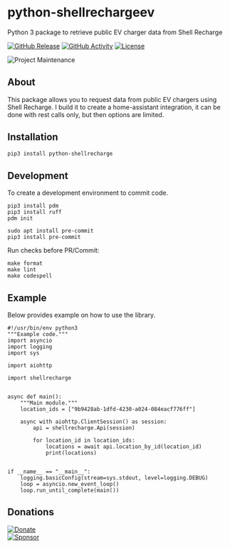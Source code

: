 # python-shellrechargeev
Python 3 package to retrieve public EV charger data from Shell Recharge

[![GitHub Release][releases-shield]][releases]
[![GitHub Activity][commits-shield]][commits]
[![License][license-shield]](LICENSE)

![Project Maintenance][maintenance-shield]

## About

This package allows you to request data from public EV chargers using Shell Recharge.
I build it to create a home-assistant integration, it can be done with rest calls only, but then options are limited.

## Installation

```bash
pip3 install python-shellrecharge
```


## Development

To create a development environment to commit code.

```
pip3 install pdm
pip3 install ruff
pdm init

sudo apt install pre-commit
pip3 install pre-commit
```
Run checks before PR/Commit:
```
make format
make lint
make codespell
```

## Example
Below provides example on how to use the library.  

```
#!/usr/bin/env python3
"""Example code."""
import asyncio
import logging
import sys

import aiohttp

import shellrecharge


async def main():
    """Main module."""
    location_ids = ["9b9428ab-1dfd-4230-a024-084eacf776ff"]

    async with aiohttp.ClientSession() as session:
        api = shellrecharge.Api(session)

        for location_id in location_ids:
            locations = await api.location_by_id(location_id)
            print(locations)


if __name__ == "__main__":
    logging.basicConfig(stream=sys.stdout, level=logging.DEBUG)
    loop = asyncio.new_event_loop()
    loop.run_until_complete(main())
```

## Donations

[![Donate](https://img.shields.io/badge/Donate-PayPal-green.svg)](https://www.paypal.me/cyberjunkynl/)  
[![Sponsor][sponsor-shield]][sponsor]

[python-shellrecharge]: https://github.com/cyberjunky/python-shellrecharge
[commits-shield]: https://img.shields.io/github/commit-activity/y/cyberjunky/python-shellrecharge.svg?style=for-the-badge
[commits]: https://github.com/cyberjunky/python-shellrecharge/commits/main
[license-shield]: https://img.shields.io/github/license/cyberjunky/python-shellrecharge.svg?style=for-the-badge
[maintenance-shield]: https://img.shields.io/badge/maintainer-%40cyberjunky-blue.svg?style=for-the-badge
[releases-shield]: https://img.shields.io/github/release/cyberjunky/python-shellrecharge.svg?style=for-the-badge
[releases]: https://github.com/cyberjunky/python-shellrecharge/releases
[sponsor-shield]: https://img.shields.io/static/v1?label=Sponsor&message=%E2%9D%A4&logo=GitHub&color=%23fe8e86
[sponsor]: https://github.com/sponsors/cyberjunky
